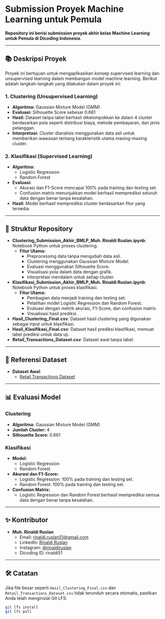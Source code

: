 # Submission Proyek Machine Learning untuk Pemula

**Repository ini berisi submission proyek akhir kelas Machine Learning untuk Pemula di Dicoding Indonesia.**

---

## 📚 **Deskripsi Proyek**

Proyek ini bertujuan untuk mengaplikasikan konsep supervised learning dan unsupervised learning dalam membangun model machine learning. Berikut adalah langkah-langkah yang dilakukan dalam proyek ini:

### **1. Clustering (Unsupervised Learning)**
- **Algoritma:** Gaussian Mixture Model (GMM)
- **Evaluasi:** Silhouette Score sebesar 0.661
- **Hasil:** Dataset tanpa label berhasil dikelompokkan ke dalam 4 cluster berdasarkan pola seperti distribusi biaya, metode pembayaran, dan jenis pelanggan.
- **Interpretasi:** Cluster dianalisis menggunakan data asli untuk memberikan wawasan tentang karakteristik utama masing-masing cluster.

### **2. Klasifikasi (Supervised Learning)**
- **Algoritma:**
  - Logistic Regression
  - Random Forest
- **Evaluasi:**
  - Akurasi dan F1-Score mencapai 100% pada training dan testing set.
  - Confusion matrix menunjukkan model berhasil memprediksi seluruh data dengan benar tanpa kesalahan.
- **Hasil:** Model berhasil memprediksi cluster berdasarkan fitur yang tersedia.

---

## 📁 **Struktur Repository**

- **Clustering_Submission_Akhir_BMLP_Muh. Rinaldi Ruslan.ipynb**: Notebook Python untuk proses clustering.
  - **Fitur Utama:**
    - Preprocessing data tanpa mengubah data asli.
    - Clustering menggunakan Gaussian Mixture Model.
    - Evaluasi menggunakan Silhouette Score.
    - Visualisasi pola dalam data dengan grafik.
    - Interpretasi mendalam untuk setiap cluster.
- **Klasifikasi_Submission_Akhir_BMLP_Muh. Rinaldi Ruslan.ipynb**: Notebook Python untuk proses klasifikasi.
  - **Fitur Utama:**
    - Pembagian data menjadi training dan testing set.
    - Pelatihan model Logistic Regression dan Random Forest.
    - Evaluasi dengan metrik akurasi, F1-Score, dan confusion matrix.
    - Visualisasi hasil prediksi.
- **Hasil_Clustering_Final.csv**: Dataset hasil clustering yang digunakan sebagai input untuk klasifikasi.
- **Hasil_Klasifikasi_Final.csv**: Dataset hasil prediksi klasifikasi, memuat label prediksi untuk data uji.
- **Retail_Transactions_Dataset.csv**: Dataset awal tanpa label.

---

## 📂 **Referensi Dataset**

- **Dataset Awal**:
  - [Retail Transactions Dataset](https://www.kaggle.com/datasets/prasad22/retail-transactions-dataset)

---

## 📊 **Evaluasi Model**

### **Clustering**
- **Algoritma:** Gaussian Mixture Model (GMM)
- **Jumlah Cluster:** 4
- **Silhouette Score:** 0.661

### **Klasifikasi**
- **Model:**
  - Logistic Regression
  - Random Forest
- **Akurasi dan F1-Score:**
  - Logistic Regression: 100% pada training dan testing set.
  - Random Forest: 100% pada training dan testing set.
- **Confusion Matrix:**
  - Logistic Regression dan Random Forest berhasil memprediksi semua data dengan benar tanpa kesalahan.

---

## ✨ **Kontributor**
- **Muh. Rinaldi Ruslan**
  - Email: rinaldi.ruslan51@gmail.com
  - LinkedIn: [Rinaldi Ruslan](https://www.linkedin.com/in/rinaldiruslan/)
  - Instagram: [@rinaldiruslan](https://www.instagram.com/rinaldiruslan/)
  - Dicoding ID: rinaldi51

---

## 🛠️ **Catatan**
Jika file besar seperti `Hasil_Clustering_Final.csv` dan `Retail_Transactions_Dataset.csv` tidak terunduh secara otomatis, pastikan Anda telah menginstal Git LFS:
```bash
git lfs install
git lfs pull
